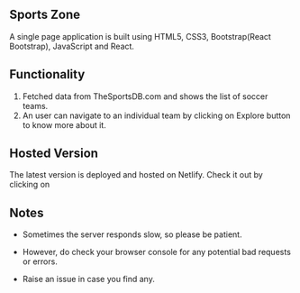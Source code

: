 ## Sports Zone

A single page application is built using HTML5, CSS3, Bootstrap(React Bootstrap), JavaScript and React.

## Functionality

1.  Fetched data from TheSportsDB.com and shows the list of soccer teams.
2.  An user can navigate to an individual team by clicking on Explore button to know more about it.

## Hosted Version

The latest version is deployed and hosted on Netlify. Check it out by clicking on

## Notes

- Sometimes the server responds slow, so please be patient.

- However, do check your browser console for any potential bad requests or errors.

- Raise an issue in case you find any.
